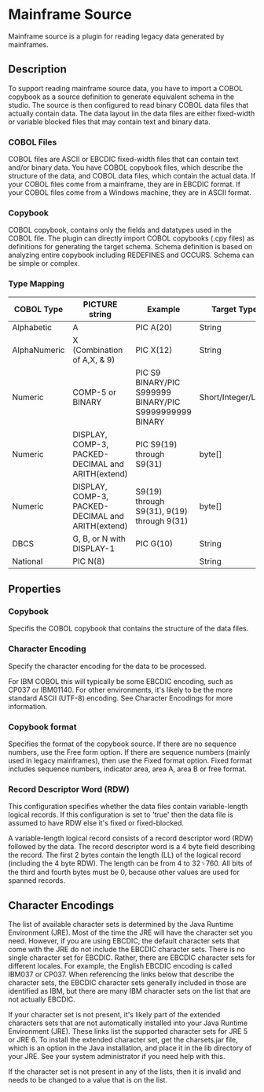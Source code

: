 # Mainframe Source

Mainframe source is a plugin for reading legacy data generated by mainframes. 

## Description
To support reading mainframe source data, you have to import a COBOL copybook as a source definition to 
generate equivalent schema in the studio. The source is then configured to read binary COBOL data files
that actually contain data. The data layout iin the data files are either fixed-width or variable 
blocked files that may contain text and binary data. 

### COBOL Files
COBOL files are ASCII or EBCDIC fixed-width files that can contain text and/or binary data. 
You have COBOL copybook files, which describe the structure of the data, and COBOL data files, 
which contain the actual data. If your COBOL files come from a mainframe, they are in EBCDIC format. 
If your COBOL files come from a Windows machine, they are in ASCII format.

### Copybook
COBOL copybook, contains only the fields and datatypes used in the COBOL file. The plugin can directly 
import COBOL copybooks (.cpy files) as definitions for generating the target schema. Schema definition
is based on analyzing entire copybook including REDEFINES and OCCURS. Schema can be simple or complex.

### Type Mapping

| COBOL Type | PICTURE string | Example | Target Type |
|------------|----------------|---------|-------------|
| Alphabetic | A | PIC A(20) | String |
| AlphaNumeric | X (Combination of A,X, & 9) | PIC X(12) | String |
| Numeric | COMP-5 or BINARY | PIC S9 BINARY/PIC S999999 BINARY/PIC S9999999999 BINARY | Short/Integer/Long |
| Numeric | DISPLAY, COMP-3, PACKED-DECIMAL and ARITH(extend) | PIC S9(19) through S9(31) | byte[] |
| Numeric | DISPLAY, COMP-3, PACKED-DECIMAL and ARITH(extend) | S9(19) through S9(31), 9(19) through 9(31) | byte[] |
| DBCS | G, B, or N with DISPLAY-1 | PIC G(10) | String |
| National | PIC N(8) | | String |  


## Properties

### Copybook
Specifis the COBOL copybook that contains the structure of the data files. 

### Character Encoding
Specify the character encoding for the data to be processed. 

For IBM COBOL this will typically be some EBCDIC encoding, such as CP037 or IBM01140. 
For other environments, it's likely to be the more standard ASCII (UTF-8) encoding. 
See Character Encodings for more information.

### Copybook format
Specifies the format of the copybook source. If there are no sequence 
numbers, use the Free form option. If there are sequence numbers (mainly used in legacy mainframes), 
then use the Fixed format option. Fixed format includes sequence numbers, indicator area, area A, 
area B or free format.

### Record Descriptor Word (RDW)
This configuration specifies whether the data files contain variable-length logical records. If 
this configuration is set to 'true' then the data file is assumed to have RDW else it's fixed or fixed-blocked.

A variable-length logical record consists of a record descriptor word (RDW) followed by the data. 
The record descriptor word is a 4 byte field describing the record. The first 2 bytes contain the 
length (LL) of the logical record (including the 4 byte RDW). The length can be from 4 to 32␠760. 
All bits of the third and fourth bytes must be 0, because other values are used for spanned records.

## Character Encodings 
The list of available character sets is determined by the Java Runtime Environment (JRE). Most of the time the 
JRE will have the character set you need. However, if you are using EBCDIC, the default character sets that come 
with the JRE do not include the EBCDIC character sets. There is no single character set for EBCDIC. Rather, 
there are EBCDIC character sets for different locales. For example, the English EBCDIC encoding is called IBM037 
or CP037. When referencing the links below that describe the character sets, the EBCDIC character sets generally 
included in those are identified as IBM, but there are many IBM character sets on the list that are not actually EBCDIC.

If your character set is not present, it's likely part of the extended characters sets that are not automatically 
installed into your Java Runtime Environment (JRE). These links list the supported character sets for JRE 5 or JRE 6. 
To install the extended character set, get the charsets.jar file, which is an option in the Java installation, 
and place it in the lib directory of your JRE. See your system administrator if you need help with this.

If the character set is not present in any of the lists, then it is invalid and needs to be changed to a value that 
is on the list.
